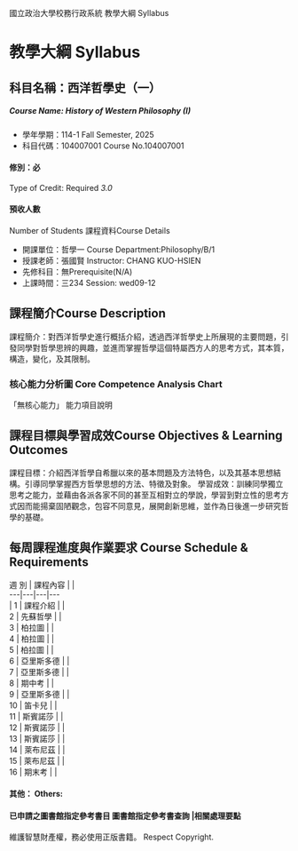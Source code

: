 國立政治大學校務行政系統 教學大綱 Syllabus
# 教學大綱 Syllabus
##  科目名稱：西洋哲學史（一）
#####  Course Name: History of Western Philosophy (I)
  * 學年學期：114-1 Fall Semester, 2025 
  * 科目代碼：104007001 Course No.104007001
#### 修別：必
Type of Credit: Required 
_3.0_
#### 預收人數
Number of Students
課程資料Course Details
  * 開課單位：哲學一 Course Department:Philosophy/B/1 
  * 授課老師：張國賢 Instructor: CHANG KUO-HSIEN 
  * 先修科目：無Prerequisite(N/A)
  * 上課時間：三234 Session: wed09-12
##  課程簡介Course Description
課程簡介：對西洋哲學史進行概括介紹，透過西洋哲學史上所展現的主要問題，引發同學對哲學思辨的興趣，並進而掌握哲學這個特屬西方人的思考方式，其本質，構造，變化，及其限制。
###  核心能力分析圖 Core Competence Analysis Chart
「無核心能力」 
能力項目說明
##  課程目標與學習成效Course Objectives & Learning Outcomes 
課程目標：介紹西洋哲學自希臘以來的基本問題及方法特色，以及其基本思想結構。引導同學掌握西方哲學思想的方法、特徵及對象。
學習成效：訓練同學獨立思考之能力，並藉由各派各家不同的甚至互相對立的學說，學習到對立性的思考方式因而能揚棄固陋觀念，包容不同意見，展開創新思維，並作為日後進一步研究哲學的基礎。
##  每周課程進度與作業要求 Course Schedule & Requirements
週 別 |  課程內容 |  |   
---|---|---|---  
|  1 |  課程介紹 |  |   
2 |  先蘇哲學 |  |   
3 |  柏拉圖 |  |   
4 |  柏拉圖 |  |   
5 |  柏拉圖 |  |   
6 |  亞里斯多德 |  |   
7 |  亞里斯多德 |  |   
8 |  期中考 |  |   
9 |  亞里斯多德 |  |   
10 |  笛卡兒 |  |   
11 |  斯賓諾莎 |  |   
12 |  斯賓諾莎 |  |   
13 |  斯賓諾莎 |  |   
14 |  萊布尼茲 |  |   
15 |  萊布尼茲 |  |   
16 |  期末考 |  |   
####  其他： Others:
####  已申請之圖書館指定參考書目  圖書館指定參考書查詢 |相關處理要點
維護智慧財產權，務必使用正版書籍。 Respect Copyright.